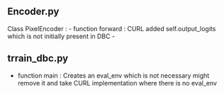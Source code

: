 ## Encoder.py

Class PixelEncoder :
    - function forward : CURL added self.output_logits which is not initially present in DBC
    - 


## trrain_dbc.py

- function main : Creates an eval_env which is not necessary might remove it and take CURL implementation where there is no eval_env